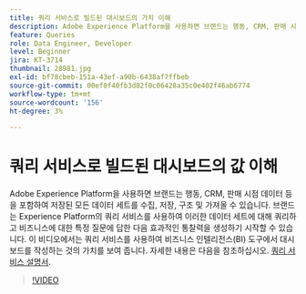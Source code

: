 ```yaml
---
title: 쿼리 서비스로 빌드된 대시보드의 가치 이해
description: Adobe Experience Platform을 사용하면 브랜드는 행동, CRM, 판매 시점 데이터 등을 포함하여 저장된 모든 데이터 세트 및 mash를 수집, 저장, 구조 및 가져올 수 있습니다. 브랜드는 Experience Platform의 쿼리 서비스를 사용하여 이러한 데이터 세트에 대해 쿼리하고 비즈니스에 대한 특정 질문에 답한 다음 효과적인 통찰력을 생성하기 시작할 수 있습니다. 이 비디오에서는 쿼리 서비스를 사용하여 비즈니스 인텔리전스(BI) 도구에서 대시보드를 작성하는 것의 가치를 보여 줍니다.
feature: Queries
role: Data Engineer, Developer
level: Beginner
jira: KT-3714
thumbnail: 28981.jpg
exl-id: bf78cbeb-151a-43ef-a90b-6438af7ffbeb
source-git-commit: 00ef0f40fb3d82f0c06428a35c0e402f46ab6774
workflow-type: tm+mt
source-wordcount: '156'
ht-degree: 3%

---
```


# 쿼리 서비스로 빌드된 대시보드의 값 이해

Adobe Experience Platform을 사용하면 브랜드는 행동, CRM, 판매 시점 데이터 등을 포함하여 저장된 모든 데이터 세트를 수집, 저장, 구조 및 가져올 수 있습니다. 브랜드는 Experience Platform의 쿼리 서비스를 사용하여 이러한 데이터 세트에 대해 쿼리하고 비즈니스에 대한 특정 질문에 답한 다음 효과적인 통찰력을 생성하기 시작할 수 있습니다. 이 비디오에서는 쿼리 서비스를 사용하여 비즈니스 인텔리전스(BI) 도구에서 대시보드를 작성하는 것의 가치를 보여 줍니다. 자세한 내용은 다음을 참조하십시오. [쿼리 서비스 설명서](https://experienceleague.adobe.com/docs/experience-platform/query/home.html?lang=ko).

>[!VIDEO](https://video.tv.adobe.com/v/28981?learn=on)
